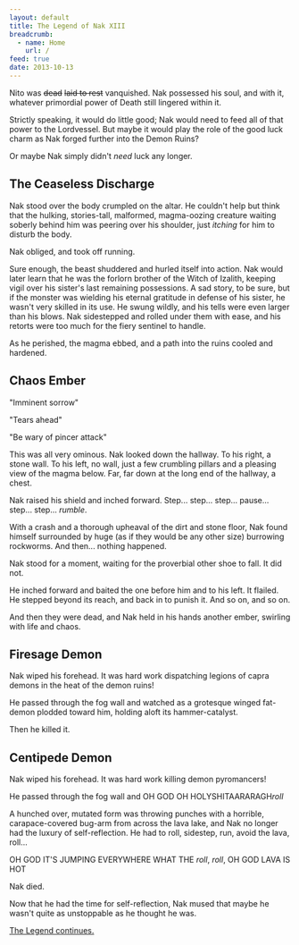 ```yaml
---
layout: default
title: The Legend of Nak XIII
breadcrumb:
  - name: Home
    url: /
feed: true
date: 2013-10-13
---
```

Nito was ~~dead~~ ~~laid to rest~~ vanquished.  Nak possessed his soul, and with it, whatever primordial power of Death still lingered within it.

Strictly speaking, it would do little good; Nak would need to feed all of that power to the Lordvessel.  But maybe it would play the role of the good luck charm as Nak forged further into the Demon Ruins?

Or maybe Nak simply didn't *need* luck any longer.

## The Ceaseless Discharge

Nak stood over the body crumpled on the altar.  He couldn't help but think that the hulking, stories-tall, malformed, magma-oozing creature waiting soberly behind him was peering over his shoulder, just *itching* for him to disturb the body.

Nak obliged, and took off running.

Sure enough, the beast shuddered and hurled itself into action.  Nak would later learn that he was the forlorn brother of the Witch of Izalith, keeping vigil over his sister's last remaining possessions.  A sad story, to be sure, but if the monster was wielding his eternal gratitude in defense of his sister, he wasn't very skilled in its use.  He swung wildly, and his tells were even larger than his blows.  Nak sidestepped and rolled under them with ease, and his retorts were too much for the fiery sentinel to handle.

As he perished, the magma ebbed, and a path into the ruins cooled and hardened.

## Chaos Ember

"Imminent sorrow"

"Tears ahead"

"Be wary of pincer attack"

This was all very ominous.  Nak looked down the hallway.  To his right, a stone wall.  To his left, no wall, just a few crumbling pillars and a pleasing view of the magma below.  Far, far down at the long end of the hallway, a chest.

Nak raised his shield and inched forward.  Step... step... step... pause... step... step... *rumble*.

With a crash and a thorough upheaval of the dirt and stone floor, Nak found himself surrounded by huge (as if they would be any other size) burrowing rockworms.  And then... nothing happened.

Nak stood for a moment, waiting for the proverbial other shoe to fall.  It did not.

He inched forward and baited the one before him and to his left.  It flailed.  He stepped beyond its reach, and back in to punish it.  And so on, and so on.

And then they were dead, and Nak held in his hands another ember, swirling with life and chaos.

## Firesage Demon

Nak wiped his forehead.  It was hard work dispatching legions of capra demons in the heat of the demon ruins!

He passed through the fog wall and watched as a grotesque winged fat-demon plodded toward him, holding aloft its hammer-catalyst.

Then he killed it.

## Centipede Demon

Nak wiped his forehead.  It was hard work killing demon pyromancers!

He passed through the fog wall and OH GOD OH HOLYSHITAARARAGH*roll*

A hunched over, mutated form was throwing punches with a horrible, carapace-covered bug-arm from across the lava lake, and Nak no longer had the luxury of self-reflection.  He had to roll, sidestep, run, avoid the lava, roll...

OH GOD IT'S JUMPING EVERYWHERE WHAT THE *roll*, *roll*, OH GOD LAVA IS HOT

Nak died.

Now that he had the time for self-reflection, Nak mused that maybe he wasn't quite as unstoppable as he thought he was.

[The Legend continues.](nak-14.html)
